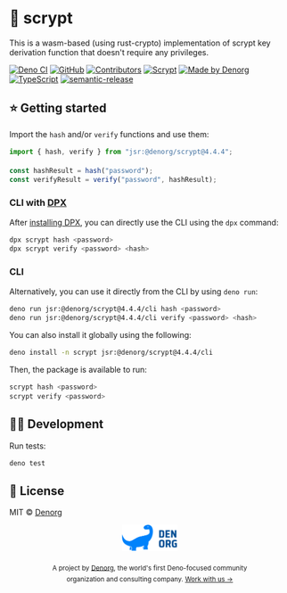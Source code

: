 # 🔑 scrypt

This is a wasm-based (using rust-crypto) implementation of scrypt key derivation
function that doesn't require any privileges.

[![Deno CI](https://github.com/denorg/scrypt/workflows/Deno%20CI/badge.svg)](https://github.com/denorg/scrypt/actions)
[![GitHub](https://img.shields.io/github/license/denorg/scrypt)](https://github.com/denorg/scrypt/blob/master/LICENSE)
[![Contributors](https://img.shields.io/github/contributors/denorg/scrypt)](https://github.com/denorg/scrypt/graphs/contributors)
[![Scrypt](https://img.shields.io/badge/deno-scrypt-brightgreen)](https://denorg.github.io/scrypt/)
[![Made by Denorg](https://img.shields.io/badge/made%20by-denorg-0082fb)](https://github.com/denorg)
[![TypeScript](https://img.shields.io/badge/types-TypeScript-blue)](https://github.com/denorg/scrypt)
[![semantic-release](https://img.shields.io/badge/%20%20%F0%9F%93%A6%F0%9F%9A%80-semantic--release-e10079.svg)](https://github.com/semantic-release/semantic-release)

## ⭐ Getting started

Import the `hash` and/or `verify` functions and use them:

```ts
import { hash, verify } from "jsr:@denorg/scrypt@4.4.4";

const hashResult = hash("password");
const verifyResult = verify("password", hashResult);
```

### CLI with [DPX](https://github.com/denorg/dpx)

After [installing DPX](https://github.com/denorg/dpx), you can directly use the
CLI using the `dpx` command:

```bash
dpx scrypt hash <password>
dpx scrypt verify <password> <hash>
```

### CLI

Alternatively, you can use it directly from the CLI by using `deno run`:

```bash
deno run jsr:@denorg/scrypt@4.4.4/cli hash <password>
deno run jsr:@denorg/scrypt@4.4.4/cli verify <password> <hash>
```

You can also install it globally using the following:

```bash
deno install -n scrypt jsr:@denorg/scrypt@4.4.4/cli
```

Then, the package is available to run:

```bash
scrypt hash <password>
scrypt verify <password>
```

## 👩‍💻 Development

Run tests:

```bash
deno test
```

## 📄 License

MIT © [Denorg](https://den.org.in)

<p align="center">
  <a href="https://den.org.in">
    <img width="100" alt="" src="https://raw.githubusercontent.com/denorg/denorg/master/logo.svg">
  </a>
</p>
<p align="center">
  <sub>A project by <a href="https://den.org.in">Denorg</a>, the world's first Deno-focused community<br>organization and consulting company. <a href="https://den.org.in">Work with us →</a></sub>
</p>
